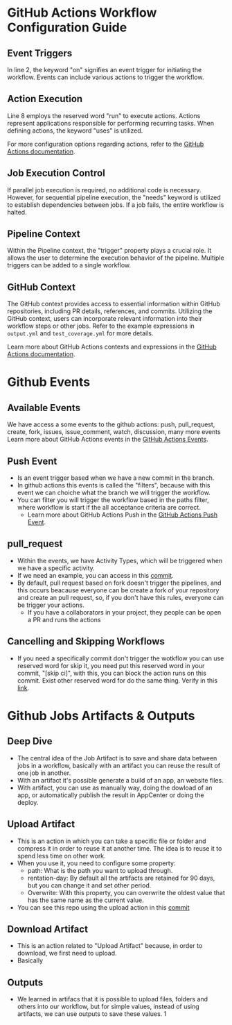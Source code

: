 # GitHub Actions Workflow Configuration Guide

## Event Triggers
In line 2, the keyword "on" signifies an event trigger for initiating the workflow. Events can include various actions to trigger the workflow.

## Action Execution
Line 8 employs the reserved word "run" to execute actions. Actions represent applications responsible for performing recurring tasks. When defining actions, the keyword "uses" is utilized.

For more configuration options regarding actions, refer to the [GitHub Actions documentation](https://github.com/marketplace/actions/checkout).

## Job Execution Control
If parallel job execution is required, no additional code is necessary. However, for sequential pipeline execution, the "needs" keyword is utilized to establish dependencies between jobs. If a job fails, the entire workflow is halted.

## Pipeline Context
Within the Pipeline context, the "trigger" property plays a crucial role. It allows the user to determine the execution behavior of the pipeline. Multiple triggers can be added to a single workflow.

## GitHub Context
The GitHub context provides access to essential information within GitHub repositories, including PR details, references, and commits. Utilizing the GitHub context, users can incorporate relevant information into their workflow steps or other jobs. Refer to the example expressions in `output.yml` and `test_coverage.yml` for more details.

Learn more about GitHub Actions contexts and expressions in the [GitHub Actions documentation](https://docs.github.com/en/actions/learn-github-actions/contexts).

# Github Events 

## Available Events
We have access a some events to the github actions: push, pull_request, create, fork, issues, issue_comment, watch, discussion, many more events
Learn more about GitHub Actions events in the [GitHub Actions Events]( https://docs.github.com/en/actions/using-workflows/events-that-trigger-workflows).

## Push Event 
* Is an event trigger based when we have a new commit in the branch.   
* In github actions this events is called the "filters", because with this event we can choiche what the branch we will trigger the workflow.
* You can filter you will trigger the workflow based in the paths filter, where workflow is start if the all acceptance criteria are correct.
    * Learn more about GitHub Actions Push in the [GitHub Actions Push Event](https://docs.github.com/en/actions/using-workflows/events-that-trigger-workflows#push).


## pull_request 
* Within the events, we have Activity Types, which will be triggered when we have a specific activity.
* If we need an example, you can access in this [commit](https://github.com/C-Brener/MarketToGo_2.0/commit/6d9dc9930d545045536305b355f9378487764e19).
* By default, pull request based on fork doesn't trigger the pipelines, and this occurs beacause everyone can be create a fork of your repository and create an pull request, so, if you don't have this rules, everyone can be trigger your actions.
    * If you have a collaborators in your project, they people can be open a PR and runs the actions

## Cancelling and Skipping Workflows
* If you need a specifically commit don't trigger the wotkflow you can use reserved word for skip it, you need put this reserved word in your commit, "[skip ci]", with this, you can block the action runs on this commit. Exist other reserved word for do the same thing. Verify in this [link](https://docs.github.com/en/actions/managing-workflow-runs/skipping-workflow-runs).

# Github Jobs Artifacts & Outputs

## Deep Dive 
* The central idea of the Job Artifact is to save and share data between jobs in a workflow, basically with an artifact you can reuse the result of one job in another.
* With an artifact it's possible generate a build of an app, an website files.
* With artifact, you can use as manually way, doing the dowload of an app, or automatically publish the result in AppCenter or doing the deploy.

## Upload Artifact
* This is an action in which you can take a specific file or folder and compress it in order to reuse it at another time. The idea is to reuse it to spend less time on other work.
* When you use it, you need to configure some property:
     * path: What is the path you want to upload through.
     * rentation-day: By default all the artifacts are retained for 90 days, but you can change it and set other period.
     * Overwrite: With this property, you can overwrite the oldest value that has the same name as the current value.
* You can see this repo using the upload action in this [commit](https://github.com/C-Brener/MarketToGo_2.0/commit/d3fd4ec67c96bfd980aec0af1551cf5dc2344c02)

## Download Artifact 
* This is an action related to "Upload Artifact" because, in order to download, we first need to upload.
* Basically 

## Outputs
* We learned in artifacs that it is possible to upload files, folders and others into our workflow, but for simple values, instead of using artifacts, we can use outputs to save these values. 1
